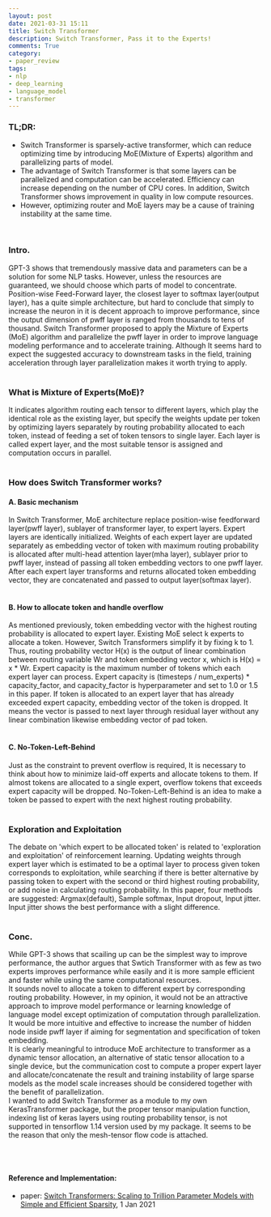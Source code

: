 ```yaml
---
layout: post
date: 2021-03-31 15:11
title: Switch Transformer
description: Switch Transformer, Pass it to the Experts!
comments: True
category: 
- paper_review
tags:
- nlp
- deep_learning
- language_model
- transformer
---
```


### TL;DR:
- Switch Transformer is sparsely-active transformer, which can reduce optimizing time by introducing MoE(Mixture of Experts) algorithm and parallelizing parts of model. 
- The advantage of Switch Transformer is that some layers can be parallelized and computation can be accelerated. Efficiency can increase depending on the number of CPU cores. In addition, Switch Transformer shows improvement in quality in low compute resources.
- However, optimizing router and MoE layers may be a cause of training instability at the same time. 

<!--more-->

<br>

### Intro.
GPT-3 shows that tremendously massive data and parameters can be a solution for some NLP tasks. However, unless the resources are guaranteed, we should choose which parts of model to concentrate. Position-wise Feed-Forward layer, the closest layer to softmax layer(output layer), has a quite simple architecture, but hard to conclude that simply to increase the neuron in it is decent approach to improve performance, since the output dimension of pwff layer is ranged from thousands to tens of thousand. Switch Transformer proposed to apply the Mixture of Experts (MoE) algorithm and parallelize the pwff layer in order to improve language modeling performance and to accelerate training. Although It seems hard to expect the suggested accuracy to  downstream tasks in the field, training acceleration through layer parallelization makes it worth trying to apply.<br> 
<br>
### What is Mixture of Experts(MoE)?
It indicates algorithm routing each tensor to different layers, which play the identical role as the existing layer, but specify the weights update per token by optimizing layers separately by routing probability allocated to each token, instead of feeding a set of token tensors to single layer. Each layer is called expert layer, and the most suitable tensor is assigned and computation occurs in parallel.<br>
<br>
### How does Switch Transformer works?

#### A. Basic mechanism
In Switch Transformer, MoE architecture replace position-wise feedforward  layer(pwff layer), sublayer of transformer layer, to expert layers. Expert layers are identically initialized. Weights of each expert layer are updated separately as embedding vector of token with maximum routing probability is allocated after multi-head attention layer(mha layer), sublayer prior to pwff layer, instead of passing all token embedding vectors to one pwff layer. After each expert layer transforms and returns allocated token embedding vector, they are concatenated and passed to output layer(softmax layer).<br> 
<br>
#### B. How to allocate token and handle overflow
As mentioned previously, token embedding vector with the highest routing probability is allocated to expert layer. Existing MoE select k experts to allocate a token. However, Switch Transformers simplify it by fixing k to 1. Thus, routing probability vector H(x) is the output of linear combination between routing variable Wr and token embedding vector x, which is H(x) = x * Wr. Expert capacity is the maximum number of tokens which each expert layer can process. Expert capacity is (timesteps / num_experts) * capacity_factor, and capacity_factor is hyperparameter and set to 1.0 or 1.5 in this paper. If token is allocated to an expert layer that has already exceeded expert capacity, embedding vector of the token is dropped. It means the vector is passed to next layer through residual layer without any linear combination likewise embedding vector of pad token.<br>
<br>
#### C. No-Token-Left-Behind
Just as the constraint to prevent overflow is required, It is necessary to think about how to minimize laid-off experts and allocate tokens to them. If almost tokens are allocated to a single  expert, overflow tokens that exceeds expert capacity will be dropped. No-Token-Left-Behind is an idea to make a token be passed to expert with the next highest routing probability.<br>
<br>
### Exploration and Exploitation
The debate on 'which expert to be allocated token' is related to 'exploration and exploitation' of reinforcement learning. Updating weights through expert layer which is estimated to be a optimal layer to process given token corresponds to exploitation, while searching if there is better alternative by passing token to expert with the second or third highest routing probability, or add noise in calculating routing probability. In this paper, four methods are suggested: Argmax(default), Sample softmax, Input dropout, Input jitter. Input jitter shows the best performance with a slight difference.<br>
<br>
### Conc.
While GPT-3 shows that scailing up can be the simplest way to improve performance, the author argues that Swtich Transformer with as few as two experts improves performance while easily and it is more sample efficient and faster while using the same computational resources.<br>
It sounds novel to allocate a token to different expert by corresponding routing probability. However, in my opinion, it would not be an attractive approach to improve model performance or learning knowledge of language model except optimization of computation through parallelization. It would be more intuitive and effective to increase the number of hidden node inside pwff layer if aiming for segmentation and specification of token embedding.<br>
It is clearly meaningful to introduce MoE architecture to transformer as a dynamic tensor allocation, an alternative of static tensor allocation to a single device, but the communication cost to compute a proper expert layer and allocate/concatenate the result and training instability of large sparse models as the model scale increases should be considered together with the benefit of parallelization.<br>
I wanted to add Switch Transformer as a module to my own KerasTransformer package, but the proper tensor manipulation function, indexing list of keras layers using routing probability tensor, is not supported in tensorflow 1.14  version used by my package. It seems to be the reason that only the mesh-tensor flow code is attached.<br>
<br>
<!--language-->


<!--footer-->
<br>

#### Reference and Implementation:
- paper: [Switch Transformers: Scaling to Trillion Parameter Models with Simple and Efficient Sparsity](https://arxiv.org/abs/2101.03961), 1 Jan 2021 
